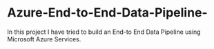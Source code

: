 # Azure-End-to-End-Data-Pipeline-
In this project I have tried to build an End-to End Data Pipeline using Microsoft Azure Services.
